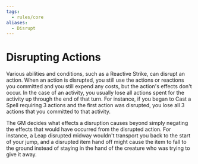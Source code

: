 ```yaml
---
tags:
  - rules/core
aliases:
  - Disrupt
---
```

# Disrupting Actions

Various abilities and conditions, such as a Reactive Strike, can disrupt an action. When an action is disrupted, you still use the actions or reactions you committed and you still expend any costs, but the action's effects don't occur. In the case of an activity, you usually lose all actions spent for the activity up through the end of that turn. For instance, if you began to Cast a Spell requiring 3 actions and the first action was disrupted, you lose all 3 actions that you committed to that activity.  
  
The GM decides what effects a disruption causes beyond simply negating the effects that would have occurred from the disrupted action. For instance, a Leap disrupted midway wouldn't transport you back to the start of your jump, and a disrupted item hand off might cause the item to fall to the ground instead of staying in the hand of the creature who was trying to give it away.